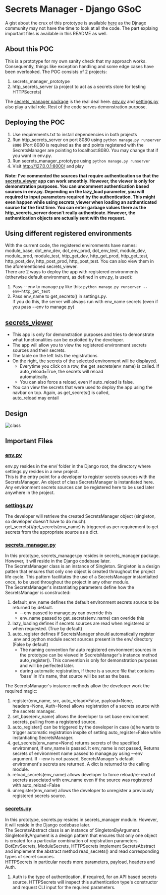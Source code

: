# Secrets Manager - Django GSoC
A gist about the crux of this prototype is available <a href='https://gist.github.com/abhiravredox/cfb9fd5e8f9af6a1274a2cb68d7de05a'>here</a> as the Djnago community may not have the
time to look at all the code. The part explaing important files is available in this README as well.

## About this POC
This is a prototype for my own sanity check that my approach works. Consequently, things like exception handling and some edge
cases have been overlooked.
The POC consists of 2 projects:
  1. secrets_manager_prototype
  2. http_secrets_server (a project to act as a secrets store for testing HTTPSecrets)
  
The <a href='https://github.com/abhiravredox/secrets-manager-POC/tree/master/secrets_manager_prototype/secrets_manager'> secrets_manager package</a> is the real deal here. <a href='https://github.com/abhiravredox/secrets-manager-POC/blob/master/secrets_manager_prototype/secrets_manager_prototype/env/env.py'>env.py</a> and <a href='https://github.com/abhiravredox/secrets-manager-POC/blob/master/secrets_manager_prototype/secrets_manager_prototype/settings.py'>settings.py</a> also play a vital role. Rest of the code serves demonstration purpose.

## Deploying the POC
1. Use requirements.txt to install dependencies in both projects
2. Run http_secrets_server on port 8080 using `python manage.py runserver 8080` (Port 8080 is required as the end points registered with the SecretsManager are pointing to localhost:8080. You may change that if you want in env.py.
3. Run secrets_manager_prototype using `python manage.py runserver`
4. Visit http://127.0.0.1:8000/ and play

<b>Note: I've commented the sources that require authentication so that the <a href='https://github.com/abhiravredox/secrets-manager-POC/tree/master/secrets_manager_prototype/secrets_viewer'>secrets_viewer</a> app can work smoothly. However, the viewer is only for demonstration purposes. You can uncomment authentication based sources in env.py. Depending on the lazy_load parameter, you will required to input parameters required by the authentication. This might even happen while using secrets_viewer when loading an authenticated source for the first time. You can enter garbage values there as the http_secrets_server doesn't really authenticate. However, the authentication objects are actually sent with the request. </b>

## Using different registered environments
With the current code, the registered environments have names: module_base, dot_env_dev, dot_env_prod, dot_env_test, module_dev, module_prod, module_test, http_get_dev, http_get_prod, http_get_test, http_post_dev, http_post_prod, http_post_test. You can also view them in the aforementioned secrets_viewer.
<br>There are 2 ways to deploy the app with registered environments (otherwise default environment, as defined in env.py, is used):
1. Pass --env to manage.py like this: `python manage.py runserver --env=http_get_test`
2. Pass env_name to get_secrets() in settings.py. <br>If you do this, the server will always run with env_name secrets (even if you pass --env to manage.py)
   
## <a href='https://github.com/abhiravredox/secrets-manager-POC/tree/master/secrets_manager_prototype/secrets_viewer'>secrets_viewer</a>
* This app is only for demonstration purposes and tries to demonstrate what functionalities can be exploited by the developer.
* The app will allow you to view the registered environment secrets sources and their secrets. 
* The table on the left lists the registrations.
* On the right, the secrets of the selected environment will be displayed. 
  * Everytime you click on a row, the get_secrets(env_name) is called. If auto_reload=True, the secrets will reload    
    automatically.
  * You can also force a reload, even if auto_reload is false.
* You can view the secrets that were used to deploy the app using the navbar on top. Again, as get_secrets() is called,   
  auto_reload may entail
  
  
## Design
![class](https://user-images.githubusercontent.com/8560430/77208339-80e04500-6af3-11ea-87ba-75ce8bb2f2d8.png)

## Important Files

### <a href='https://github.com/abhiravredox/secrets-manager-POC/tree/master/secrets_manager_prototype/secrets_manager_prototype/env'>env.py</a>
env.py resides in the env/ folder in the Django root, the directory where settings.py resides in a new project.
<br>This is the entry point for a developer to register secrets sources with the SecretsManager. An object of class
SecretsManager is instantiated here. Any environment secrets sources can be registered here to be used later anywhere
in the project.

### <a href='https://github.com/abhiravredox/secrets-manager-POC/blob/master/secrets_manager_prototype/secrets_manager_prototype/settings.py'>settings.py</a> 
The developer will retrieve the created SecretsManager object (singleton, so developer doesn't have to do much).
get_secrets()/get_secrets(env_name) is triggered as per requirement to get secrets from the appropriate source as a dict.
       
### <a href='https://github.com/abhiravredox/secrets-manager-POC/blob/master/secrets_manager_prototype/secrets_manager/secrets_manager.py'>secrets_manager.py</a> 
In this prototype, secrets_manager.py resides in secrets_manager package. However, it will reside in the Django codebase 
later.<br>
The SecretsManager class is an instance of Singleton. Singleton is a design patten that ensures that only one object is 
created throughout the project life cycle. This pattern facilitates the use of a SecretsManager instantialted once, to be used throughout the project in any other module.<br>
The SecretsManager's instantiating parameters define how the SecretsManager is constructed:
  1. default_env_name defines the default environment secrets source to be returned by default.
       * --env passed to manage.py can override this
       * env_name passed to get_secrets(env_name) can overide this
  2. lazy_loading defines if secrets sources are read when registered or when requested. (True by default)
  3. auto_register defines if SecretsManager should automatically register .env and python module secret sources present 
     in the env/ directory (False by default)
       * The naming convention for auto registered environment sources in the prototype can be viewed in SecretsManager's 
          instance method auto_register(). This convention is only for demonstration purposes and will be perfected later.
       * during automatic registration, if there is a source file that contains 'base' in it's name, that source will 
          be set as the base.

The SecretsManager's instance methods allow the developer work the required magic:
  1. register(env_name, src, auto_reload=False, payload=None, headers=None, Auth=None) allows registration of a secrets
     source with the secrets manager.
  2. set_base(env_name) allows the developer to set base environment secrets, pulling from a registered source.
  3. auto_register() can be triggered by the developer in case (s)he wants to trigger automatic registration inspite of
     setting auto_register=False while instantiating SecretsManager.
  4. get_secrets(env_name=None) returns secrets of the specified environment, if env_name is passed. It env_name is not 
     passed, Returns secrets of environment name passed to manage.py using --env argument. If --env is not passed, 
     SecretsManager's default environment's secrets are returned. A dict is returned to the calling module.
  5. reload_secrets(env_name) allows developer to force reload/re-read of secrets associated with env_name even if the
     source was registered with auto_reload=False
  6. unregister(env_name) allows the developer to unregister a previously registered secrets source.

### <a href='https://github.com/abhiravredox/secrets-manager-POC/blob/master/secrets_manager_prototype/secrets_manager/secrets.py'>secrets.py</a>
In this prototype, secrets.py resides in secrets_manager module. However, it will reside in the Django codebase 
later.<br>
The SecretsAbstract class is an instance of SingletonByArgument. SingletonByArgument is a design pattern that ensures that 
only one object is created for a particular combination of registration parameters. 
DotEnvSecrets, ModuleSecrets, HTTPSecrets implement SecretsAbstract and implement the abstract method read_secrets() and 
read corresponding types of secret sources.<br>
HTTPSecrets in particular needs more parameters, payload, headers and Auth. 
  1. Auth is the type of authentication, if required, for an API based secrets source. HTTPSecrets will inspect this 
     authentication type's constructor and request CLI input for the required parameters.
